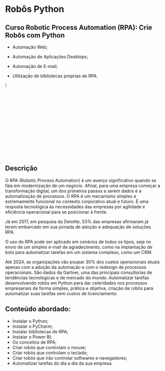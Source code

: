 # Robôs Python
## Curso Robotic Process Automation (RPA): Crie Robôs com Python

- Automação Web;

- Automação de Aplicações Desktops;

- Automação de E-mail;

- Utilização de bibliotecas próprias de RPA.

<img alt="Python" width=6% src="https://cdn.jsdelivr.net/gh/devicons/devicon/icons/python/python-original.svg"/>

## Descrição
O RPA (Robotic Process Automation) é um avanço significativo quando se fala em modernização de um negócio. Afinal, para uma empresa começar a transformação digital, um dos primeiros passos a serem dados é a automatização de processos. O RPA é um mecanismo simples e extremamente funcional no contexto corporativo atual e futuro. É uma resposta tecnológica às necessidades das empresas por agilidade e eficiência operacional para se posicionar à frente.

Já em 2017, em pesquisa da Deloitte, 53% das empresas afirmaram já terem embarcado em sua jornada de adoção e adequação de soluções RPA.

O uso do RPA pode ser aplicado em cenários de todos os tipos, seja no envio de um simples e-mail de agradecimento, como na implantação de bots para automatizar tarefas em um sistema complexo, como um CRM.

Até 2024, as organizações vão poupar 30% dos custos operacionais atuais apenas com a adoção da automação e com o redesign de processos operacionais.
São dados da Gartner, uma das principais consultorias de tendências tecnológicas e de mercado do mundo.
Automatizar tarefas desenvolvendo robôs em Python para dar celeridades nos processos empresariais de forma simples, prática e objetiva, criação de robôs para automatizar suas tarefas sem custos de licenciamento.

## Conteúdo abordado:
- Instalar o Python;
- Instalar o PyCharm;
- Instalar bibliotecas de RPA;
- Instalar o Power BI;
- Os conceitos de RPA;
- Criar robôs que controlam o mouse;
- Criar robôs que controlam o teclado;
- Criar robôs que irão controlar softwares e navegadores;
- Automatizar tarefas do dia a dia da sua empresa.

